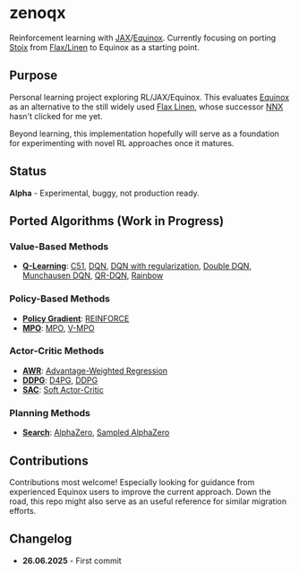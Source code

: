 # zenoqx

Reinforcement learning with [JAX](https://jax.readthedocs.io/)/[Equinox](https://github.com/patrick-kidger/equinox). Currently focusing on porting [Stoix](https://github.com/EdanToledo/Stoix) from [Flax/Linen](https://flax-linen.readthedocs.io/en/latest/) to Equinox as a starting point.

## Purpose

Personal learning project exploring RL/JAX/Equinox. This evaluates [Equinox](https://github.com/patrick-kidger/equinox) as an alternative to the still widely used [Flax Linen](https://flax-linen.readthedocs.io/en/latest/), whose successor [NNX](https://flax.readthedocs.io/en/latest/nnx/index.html) hasn't clicked for me yet.

Beyond learning, this implementation hopefully will serve as a foundation for experimenting with novel RL approaches once it matures.

## Status

**Alpha** - Experimental, buggy, not production ready.

## Ported Algorithms (Work in Progress)

### Value-Based Methods

- **[Q-Learning](zenoqx/systems/q_learning/)**: [C51](zenoqx/systems/q_learning/ff_c51.py), [DQN](zenoqx/systems/q_learning/ff_dqn.py), [DQN with regularization](zenoqx/systems/q_learning/ff_dqn_reg.py), [Double DQN](zenoqx/systems/q_learning/ff_ddqn.py), [Munchausen DQN](zenoqx/systems/q_learning/ff_mdqn.py), [QR-DQN](zenoqx/systems/q_learning/ff_qr_dqn.py), [Rainbow](zenoqx/systems/q_learning/ff_rainbow.py)

### Policy-Based Methods

- **[Policy Gradient](zenoqx/systems/vpg/)**: [REINFORCE](zenoqx/systems/vpg/ff_reinforce.py)
- **[MPO](zenoqx/systems/mpo/)**: [MPO](zenoqx/systems/mpo/ff_mpo.py), [V-MPO](zenoqx/systems/mpo/ff_vmpo.py)

### Actor-Critic Methods

- **[AWR](zenoqx/systems/awr/)**: [Advantage-Weighted Regression](zenoqx/systems/awr/ff_awr.py)
- **[DDPG](zenoqx/systems/ddpg/)**: [D4PG](zenoqx/systems/ddpg/ff_d4pg.py), [DDPG](zenoqx/systems/ddpg/ff_ddpg.py)
- **[SAC](zenoqx/systems/sac/)**: [Soft Actor-Critic](zenoqx/systems/sac/ff_sac.py)

### Planning Methods

- **[Search](zenoqx/systems/search/)**: [AlphaZero](zenoqx/systems/search/ff_az.py), [Sampled AlphaZero](zenoqx/systems/search/ff_sampled_az.py)

## Contributions

Contributions most welcome! Especially looking for guidance from experienced Equinox users to improve the current approach. Down the road, this repo might also serve as an useful reference for similar migration efforts.

## Changelog

- **26.06.2025** - First commit
